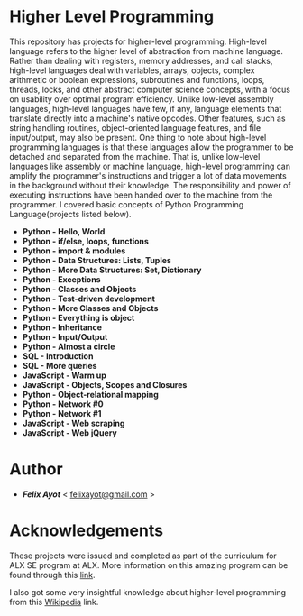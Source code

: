 # Higher Level Programming

This repository has projects for higher-level programming. High-level language refers to the higher level of abstraction from machine language. Rather than dealing with registers, memory addresses, and call stacks, high-level languages deal with variables, arrays, objects, complex arithmetic or boolean expressions, subroutines and functions, loops, threads, locks, and other abstract computer science concepts, with a focus on usability over optimal program efficiency. Unlike low-level assembly languages, high-level languages have few, if any, language elements that translate directly into a machine's native opcodes. Other features, such as string handling routines, object-oriented language features, and file input/output, may also be present. One thing to note about high-level programming languages is that these languages allow the programmer to be detached and separated from the machine. That is, unlike low-level languages like assembly or machine language, high-level programming can amplify the programmer's instructions and trigger a lot of data movements in the background without their knowledge. The responsibility and power of executing instructions have been handed over to the machine from the programmer.
I covered basic concepts of Python Programming Language(projects listed below).

- **Python - Hello, World**
- **Python - if/else, loops, functions**
- **Python - import & modules**
- **Python - Data Structures: Lists, Tuples**
- **Python - More Data Structures: Set, Dictionary**
- **Python - Exceptions**
- **Python - Classes and Objects**
- **Python - Test-driven development**
- **Python - More Classes and Objects**
- **Python - Everything is object**
- **Python - Inheritance**
- **Python - Input/Output**
- **Python - Almost a circle**
- **SQL - Introduction**
- **SQL - More queries**
- **JavaScript - Warm up**
- **JavaScript - Objects, Scopes and Closures**
- **Python - Object-relational mapping**
- **Python - Network #0**
- **Python - Network #1**
- **JavaScript - Web scraping**
- **JavaScript - Web jQuery**

# Author

- ***Felix Ayot*** < felixayot@gmail.com >

# Acknowledgements

These projects were issued and completed as part of the curriculum for ALX SE program at ALX. More information on this amazing program can be found through this [link](https://www.alxafrica.com/).

I also got some very insightful knowledge about higher-level programming from this [Wikipedia](https://en.wikipedia.org/wiki/High-level_programming_language) link.
